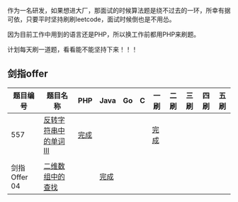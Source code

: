 作为一名研发，如果想进大厂，那面试的时候算法题是绕不过去的一环，所幸有据可依，只要平时坚持刷刷leetcode，面试时候倒也是不用怂。

因为目前工作中用到的语言还是PHP，所以换工作前都用PHP来刷题。

计划每天刷一道题，看看能不能坚持下来！！！

## 剑指offer

| 题目编号 | 题目名称 | PHP | Java | Go | C | 一刷 | 二刷 | 三刷 | 四刷 | 五刷 |
| --- | --- | --- | --- | --- | --- | --- | --- | --- | --- | --- |
| 557 | [反转字符串中的单词 III](https://leetcode-cn.com/problems/reverse-words-in-a-string-iii/) | [完成](https://github.com/haxianhe/leetcode/blob/main/php/Leetcode_557_ReverseWords.php) |  |  |  | [完成](https://leetcode-cn.com/problems/reverse-words-in-a-string-iii/solution/phpban-ben-di-yi-ci-shua-ti-fan-zhuan-zi-ue92/) |  |  |  |  |
| |  |  |  |  |  |  |  |  |  |  |
| 剑指 Offer 04 | [二维数组中的查找](https://leetcode-cn.com/problems/er-wei-shu-zu-zhong-de-cha-zhao-lcof/) |  | [完成]() |  |  |  |  |  |  |  |